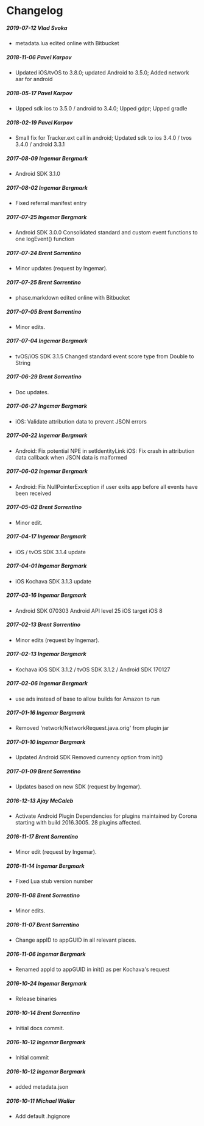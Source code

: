 # Changelog
##### 2019-07-12  Vlad Svoka
 * metadata.lua edited online with Bitbucket

##### 2018-11-06  Pavel Karpov
 * Updated iOS/tvOS to 3.8.0; updated Android to 3.5.0; Added network aar for android

##### 2018-05-17  Pavel Karpov
 * Upped sdk ios to 3.5.0 / android to 3.4.0; Upped gdpr; Upped gradle

##### 2018-02-19  Pavel Karpov
 * Small fix for Tracker.ext call in android; Updated sdk to ios 3.4.0 / tvos 3.4.0 / android 3.3.1

##### 2017-08-09  Ingemar Bergmark
 * Android SDK 3.1.0

##### 2017-08-02  Ingemar Bergmark
 * Fixed referral manifest entry

##### 2017-07-25  Ingemar Bergmark
 * Android SDK 3.0.0
Consolidated standard and custom event functions to one logEvent() function

##### 2017-07-24  Brent Sorrentino
 * Minor updates (request by Ingemar).

##### 2017-07-25  Brent Sorrentino
 * phase.markdown edited online with Bitbucket

##### 2017-07-05  Brent Sorrentino
 * Minor edits.

##### 2017-07-04  Ingemar Bergmark
 * tvOS/iOS SDK 3.1.5
Changed standard event score type from Double to String

##### 2017-06-29  Brent Sorrentino
 * Doc updates.

##### 2017-06-27  Ingemar Bergmark
 * iOS: Validate attribution data to prevent JSON errors

##### 2017-06-22  Ingemar Bergmark
 * Android: Fix potential NPE in setIdentityLink
iOS: Fix crash in attribution data callback when JSON data is malformed

##### 2017-06-02  Ingemar Bergmark
 * Android: Fix NullPointerException if user exits app before all events have been received

##### 2017-05-02  Brent Sorrentino
 * Minor edit.

##### 2017-04-17  Ingemar Bergmark
 * iOS / tvOS SDK 3.1.4 update

##### 2017-04-01  Ingemar Bergmark
 * iOS Kochava SDK 3.1.3 update

##### 2017-03-16  Ingemar Bergmark
 * Android SDK 070303
Android API level 25
iOS target iOS 8

##### 2017-02-13  Brent Sorrentino
 * Minor edits (request by Ingemar).

##### 2017-02-13  Ingemar Bergmark
 * Kochava iOS SDK 3.1.2 / tvOS SDK 3.1.2 / Android SDK 170127

##### 2017-02-06  Ingemar Bergmark
 * use ads instead of base to allow builds for Amazon to run

##### 2017-01-16  Ingemar Bergmark
 * Removed 'network/NetworkRequest.java.orig' from plugin jar

##### 2017-01-10  Ingemar Bergmark
 * Updated Android SDK
Removed currency option from init()

##### 2017-01-09  Brent Sorrentino
 * Updates based on new SDK (request by Ingemar).

##### 2016-12-13  Ajay McCaleb
 * Activate Android Plugin Dependencies for plugins maintained by Corona starting with build 2016.3005. 28 plugins affected.

##### 2016-11-17  Brent Sorrentino
 * Minor edit (request by Ingemar).

##### 2016-11-14  Ingemar Bergmark
 * Fixed Lua stub version number

##### 2016-11-08  Brent Sorrentino
 * Minor edits.

##### 2016-11-07  Brent Sorrentino
 * Change appID to appGUID in all relevant places.

##### 2016-11-06  Ingemar Bergmark
 * Renamed appId to appGUID in init() as per Kochava's request

##### 2016-10-24  Ingemar Bergmark
 * Release binaries

##### 2016-10-14  Brent Sorrentino
 * Initial docs commit.

##### 2016-10-12  Ingemar Bergmark
 * Initial commit

##### 2016-10-12  Ingemar Bergmark
 * added metadata.json

##### 2016-10-11  Michael Wallar
 * Add default .hgignore

